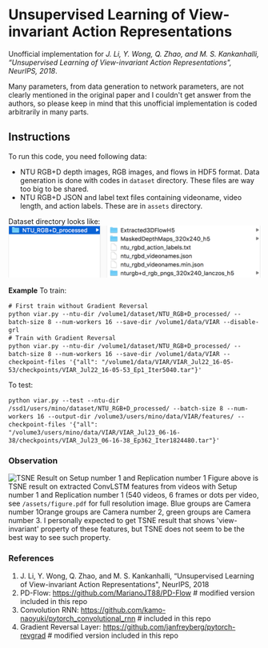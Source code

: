 # Unsupervised Learning of View-invariant Action Representations
Unofficial implementation for *J. Li, Y. Wong, Q. Zhao, and M. S. Kankanhalli, “Unsupervised Learning of View-invariant Action Representations", NeurIPS, 2018*.

Many parameters, from data generation to network parameters, are not clearly mentioned in the original paper and I couldn't get answer from the authors, so please keep in mind that this unofficial implementation is coded arbitrarily in many parts.

## Instructions
To run this code, you need following data:
- NTU RGB+D depth images, RGB images, and flows in HDF5 format. Data generation is done with codes in ```dataset``` directory. These files are way too big to be shared.
- NTU RGB+D JSON and label text files containing videoname, video length, and action labels. These are in ```assets``` directory.

Dataset directory looks like:
![Dataset Directory Tree](/assets/dataset.png?raw=true "Dataset directory")

**Example**
To train:
```
# First train without Gradient Reversal
python viar.py --ntu-dir /volume1/dataset/NTU_RGB+D_processed/ --batch-size 8 --num-workers 16 --save-dir /volume1/data/VIAR --disable-grl
# Train with Gradient Reversal
python viar.py --ntu-dir /volume1/dataset/NTU_RGB+D_processed/ --batch-size 8 --num-workers 16 --save-dir /volume1/data/VIAR --checkpoint-files '{"all": "/volume1/data/VIAR/VIAR_Jul22_16-05-53/checkpoints/VIAR_Jul22_16-05-53_Ep1_Iter5040.tar"}' 
````
To test:
```
python viar.py --test --ntu-dir /ssd1/users/mino/dataset/NTU_RGB+D_processed/ --batch-size 8 --num-workers 16 --output-dir /volume3/users/mino/data/VIAR/features/ --checkpoint-files '{"all": "/volume3/users/mino/data/VIAR/VIAR_Jul23_06-16-38/checkpoints/VIAR_Jul23_06-16-38_Ep362_Iter1824480.tar"}'
```

### Observation
![TSNE Result on Setup number 1 and Replication number 1](/assets/figure.png?raw=true "TSNE Result")
Figure above is TSNE result on extracted ConvLSTM features from videos with Setup number 1 and Replication number 1 (540 videos, 6 frames or dots per video, see ```/assets/figure.pdf``` for full resolution image. Blue groups are Camera number 1Orange groups are Camera number 2, green groups are Camera number 3.
I personally expected to get TSNE result that shows 'view-invariant' property of these features, but TSNE does not seem to be the best way to see such property.

### References
1. J. Li, Y. Wong, Q. Zhao, and M. S. Kankanhalli, “Unsupervised Learning of View-invariant Action Representations", NeurIPS, 2018
2. PD-Flow: https://github.com/MarianoJT88/PD-Flow # modified version included in this repo
2. Convolution RNN: https://github.com/kamo-naoyuki/pytorch_convolutional_rnn # included in this repo
3. Gradient Reversal Layer: https://github.com/janfreyberg/pytorch-revgrad # modified version included in this repo